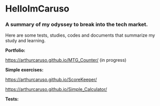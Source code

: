 # HelloImCaruso
### A summary of my odyssey to break into the tech market.
Here are some tests, studies, codes and documents that summarize my study and learning.






**Portfolio:**

https://arthurcaruso.github.io/MTG_Counter/ (in progress)


**Simple exercises:**

https://arthurcaruso.github.io/ScoreKeeper/

https://arthurcaruso.github.io/Simple_Calculator/



**Tests:**


